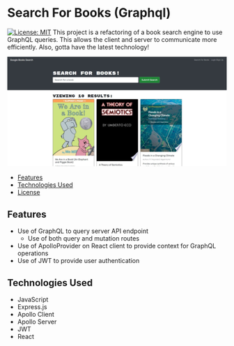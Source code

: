 # Search For Books (Graphql)
[![License: MIT](https://img.shields.io/badge/License-MIT-yellow.svg)](https://opensource.org/licenses/MIT)
This project is a refactoring of a book search engine to use GraphQL queries. This allows the client and server to communicate more efficiently. Also, gotta have the latest technology!

![Screenshot of final product.](./server/assets/screenshot.JPG)

* [Features](#features)
* [Technologies Used](#technologies-used)
* [License](#license)


## Features

* Use of GraphQL to query server API endpoint
  * Use of both query and mutation routes
* Use of ApolloProvider on React client to provide context for GraphQL operations
* Use of JWT to provide user authentication


## Technologies Used

* JavaScript
 * Express.js
 * Apollo Client
 * Apollo Server
 * JWT
* React
